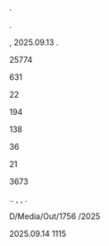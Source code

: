 .

.

, 2025.09.13 .

25774

631

22

194

138

36

21

3673

.. , , .

D/Media/Out/1756 /2025

2025.09.14 1115